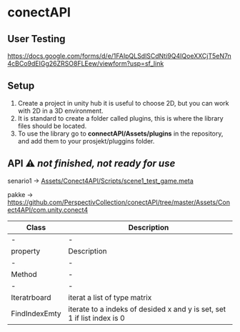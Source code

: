 # conectAPI

## User Testing

https://docs.google.com/forms/d/e/1FAIpQLSdlSCdNti9Q4IQoeXXCjT5eN7n4cBCo9dEIGg26ZRSO8FLEew/viewform?usp=sf_link

## Setup 

1. Create a project in unity hub it is useful to choose 2D, but you can work with 2D in a  3D environment.
2. It is standard to create a folder called plugins, this is where the library files should be located.
4. To use the library go to **connectAPI/Assets/plugins** in the repository, and add them to your prosjekt/pluggins folder.

## API :warning: _not finished, not ready for use_

senario1 -> [Assets/Conect4API/Scripts/scene1_test_game.meta](https://github.com/PerspectivCollection/conectAPI/tree/master/Assets/Conect4API/Scripts/senario1)

pakke -> https://github.com/PerspectivCollection/conectAPI/tree/master/Assets/Conect4API/com.unity.conect4


| Class | Description |
| - | - |
| - | - |
| property | Description |
| - | - |
| Method  | - |
| - | - |
| Iteratrboard  | iterat a list of type matrix  |
| FindIndexEmty  | iterate to a indeks of desided x and y is set, set 1 if list index is 0 |


